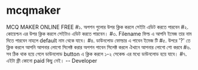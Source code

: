 # mcqmaker
MCQ MAKER ONLINE FREE
#১. অপশন গুলোর উপর ক্লিক করলে সেইটা এডিট করতে পারবেন 
#২. কোয়েশ্চন এর উপর ক্লিক করলে সেইটাও এডিট করতে পারবেন।
#৩. Filename ফিল্ড এ আপনি ইমেজ তার নাম দিতে পারবেন নাহলে default নাম থেকে যাবে।
#৪. ডাউনলোড ফোল্ডার এ পাবেন ইমেজ টি
#৫. উপরে '?' তে ক্লিক করলে আপনি আপনার লোগো সিলেক্ট করার অপশন পাবেন সিলেক্ট করলে ঐখানে আপনার লোগো শো করবে
#৬. সব ঠিক থাক হয়ে গেলে ডাউনলোড button এ ক্লিক করলে ১-২ সেকেন্ড এর মধ্যে ডাউনলোড হয়ে যাবে।
#৭. এইটা ফ্রী কোনো paid কিছু নেই।
 -- Developer
